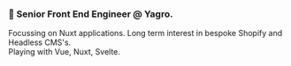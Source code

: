 ### 🤖 Senior Front End Engineer @ Yagro.

Focussing on Nuxt applications. 
Long term interest in bespoke Shopify and Headless CMS's.  
Playing with Vue, Nuxt, Svelte.
